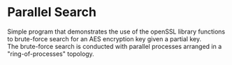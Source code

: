 # Parallel Search
Simple program that demonstrates the use of the openSSL library functions to brute-force search for an AES encryption key given a partial key.<br>
The brute-force search is conducted with parallel processes arranged in a "ring-of-processes" topology.